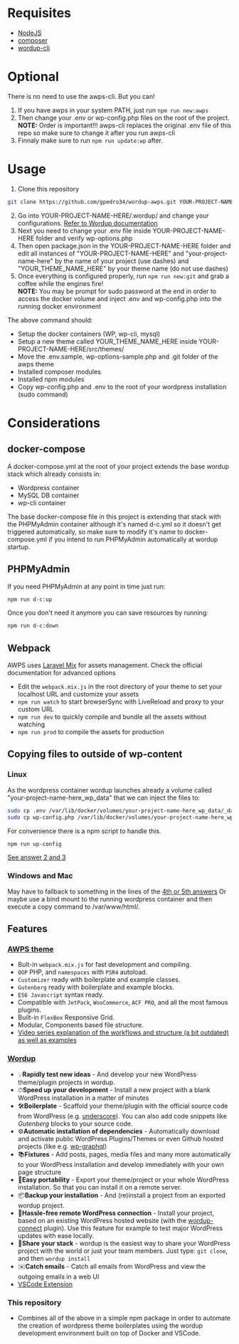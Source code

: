 # Requisites

- [NodeJS](https://nodejs.org/)
- [composer](https://getcomposer.org/)
- [wordup-cli](https://github.com/wordup-dev/wordup-cli)

# Optional

There is no need to use the awps-cli. But you can!

1. If you have awps in your system PATH, just run `npm run new:awps`
2. Then change your .env or wp-config.php files on the root of the project.
**NOTE:** Order is important!!! awps-cli replaces the original .env file of this repo so make sure to change it after you run awps-cli
3. Finnaly make sure to run `npm run update:wp` after.

# Usage

1. Clone this repository

```bash
git clone https://github.com/gpedro34/wordup-awps.git YOUR-PROJECT-NAME-HERE
```

2. Go into YOUR-PROJECT-NAME-HERE/.wordup/ and change your configurations. [Refer to Wordup documentation](https://docs.wordup.dev/config)
3. Next you need to change your .env file inside YOUR-PROJECT-NAME-HERE folder and verify wp-options.php
4. Then open package.json in the YOUR-PROJECT-NAME-HERE folder and edit all instances of "YOUR-PROJECT-NAME-HERE" and "your-project-name-here" by the name of your project (use dashes) and "YOUR_THEME_NAME_HERE" by your theme name (do not use dashes)
5. Once everything is configured properly, run `npm run new:git` and grab a coffee while the engines fire!  
**NOTE:** You may be prompt for sudo password at the end in order to access the docker volume and inject .env and wp-config.php into the running docker environment

The above command should:

- Setup the docker containers (WP, wp-cli, mysql)
- Setup a new theme called YOUR_THEME_NAME_HERE inside YOUR-PROJECT-NAME-HERE/src/themes/
- Move the .env.sample, wp-options-sample.php and .git folder of the awps theme
- Installed composer modules
- Installed npm modules
- Copy wp-config.php and .env to the root of your wordpress installation (sudo command)

# Considerations

## docker-compose

A docker-compose.yml at the root of your project extends the base wordup stack which already consists in:

- Wordpress container
- MySQL DB container
- wp-cli container

The base docker-compose file in this project is extending that stack with the PHPMyAdmin container although it's named d-c.yml so it doesn't get triggered automatically, so make sure to modify it's name to docker-compose.yml if you intend to run PHPMyAdmin automatically at wordup startup.

## PHPMyAdmin

If you need PHPMyAdmin at any point in time just run:

```bash
npm run d-c:up
```

Once you don't need it anymore you can save resources by running:

```bash
npm run d-c:down
```

## Webpack

AWPS uses [Laravel Mix](https://laravel.com/docs/5.6/mix) for assets management. Check the official documentation for advanced options

- Edit the `webpack.mix.js` in the root directory of your theme to set your localhost URL and customize your assets
- `npm run watch` to start browserSync with LiveReload and proxy to your custom URL
- `npm run dev` to quickly compile and bundle all the assets without watching
- `npm run prod` to compile the assets for production

## Copying files to outside of wp-content

### Linux

As the wordpress container wordup launches already a volume called "your-project-name-here_wp_data" that we can inject the files to:

```bash
sudo cp .env /var/lib/docker/volumes/your-project-name-here_wp_data/_data/.env
sudo cp wp-config.php /var/lib/docker/volumes/your-project-name-here_wp_data/_data/wp-config.php
```

For convenience there is a npm script to handle this.

```bash
npm run up-config
```

[See answer 2 and 3](https://stackoverflow.com/questions/22907231/copying-files-from-host-to-docker-container)

### Windows and Mac

May have to fallback to something in the lines of the [4th or 5th answers](https://stackoverflow.com/questions/22907231/copying-files-from-host-to-docker-container)
Or maybe use a bind mount to the running wordpress container and then execute a copy command to /var/www/html/.

## Features

### [AWPS theme](https://github.com/Alecaddd/awps)

- Bult-in `webpack.mix.js` for fast development and compiling.
- `OOP` PHP, and `namespaces` with `PSR4` autoload.
- `Customizer` ready with boilerplate and example classes.
- `Gutenberg` ready with boilerplate and example blocks.
- `ES6 Javascript` syntax ready.
- Compatible with `JetPack`, `WooCommerce`, `ACF PRO`, and all the most famous plugins.
- Built-in `FlexBox` Responsive Grid.
- Modular, Components based file structure.
- [Video series explanation of the workflows and structure (a bit outdated) as well as examples](https://www.youtube.com/watch?v=IIJyvjYzpXA&list=PLriKzYyLb28kvx7IVw2sAXtZ2yN4A1otJ&index=2)

### [Wordup](https://github.com/wordup-dev/wordup-cli)

- 💡**Rapidly test new ideas** - And develop your new WordPress theme/plugin projects in wordup.
- ⏱**Speed up your development** - Install a new project with a blank WordPress installation in a matter of minutes
- 🛠️**Boilerplate** - Scaffold your theme/plugin with the official source code from WordPress (e.g. [underscore](https://github.com/automattic/_s)). You can also add code snippets like _Gutenberg_ blocks to your source code.
- ⚙️**Automatic installation of dependencies** - Automatically download and activate public WordPress Plugins/Themes or even Github hosted projects (like e.g. [wp-graphql](https://github.com/wp-graphql/wp-graphql))
- 📚**Fixtures** - Add posts, pages, media files and many more automatically to your WordPress installation and develop immediately with your own page structure
- 🚀**Easy portability** - Export your theme/project or your whole WordPress installation. So that you can install it on a remote server.
- 📦**Backup your installation** - And (re)install a project from an exported wordup project.
- 🤩**Hassle-free remote WordPress connection** - Install your project, based on an existing WordPress hosted website (with the [wordup-connect](https://github.com/wordup-dev/wordup-connect) plugin). Use this feature for example to test major WordPress updates with ease locally.
- 👾**Share your stack** - wordup is the easiest way to share your WordPress project with the world or just your team members. Just type: `git clone`, and then `wordup install`
- ✉️**Catch emails** - Catch all emails from WordPress and view the outgoing emails in a web UI
- [VSCode Extension](https://github.com/wordup-dev/wordup-code)

### This repository

- Combines all of the above in a simple npm package in order to automate the creation of wordpress theme boilerplates using the wordup development environment built on top of Docker and VSCode.
